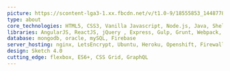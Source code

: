 ```yaml
---
picture: https://scontent-lga3-1.xx.fbcdn.net/v/t1.0-9/18555853_1448778005179224_1936855640443887255_n.jpg?oh=d42c3c147e90561fba5274dc84dec28b&oe=5B36BA41
type: about
core_technologies: HTML5, CSS3, Vanilla Javascript, Node.js, Java, Shell Scripting, RestFul API
libraries: AngularJS, ReactJS, jQuery , Express, Gulp, Grunt, Webpack, Bootstrap, Bulma.io, deepstram.io, axios, mobile jQuery
database: mongodb, oracle, mySQL, Firebase
server_hosting: nginx, LetsEncrypt, Ubuntu, Heroku, Openshift, Firewall
design: Sketch 4.0
cutting_edge: flexbox, ES6+, CSS Grid, GraphQL 
---
```

